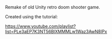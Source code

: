 Remake of old Unity retro doom shooter game.


Created using the tutorial:

https://www.youtube.com/playlist?list=PLe3aEP7K3NT56BlXMMMLw1Waz3AwN8IPx
